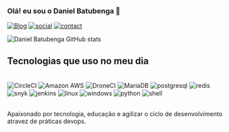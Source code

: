 ### Olá! eu sou o Daniel Batubenga 👋

[![Blog](https://img.shields.io/badge/Medium-12100E?style=for-the-badge&logo=medium&logoColor=white)](https://medium.com/@daniel.batubenga)
[![social](https://img.shields.io/badge/LinkedIn-0077B5?style=for-the-badge&logo=linkedin&logoColor=white)](https://www.linkedin.com/in/daniel-batubenga)
[![contact](https://img.shields.io/badge/Gmail-D14836?style=for-the-badge&logo=gmail&logoColor=white)](daniel.batubenga@gmail.com)

![Daniel Batubenga GitHub stats](https://github-readme-stats.vercel.app/api?username=danielbatubenga&show_icons=true&theme=radical)

## Tecnologias que uso no meu dia

<div style="display: inline_block"><br/>
    <img align="center" alt="CircleCI" src="https://img.shields.io/badge/circleci-343434?style=for-the-badge&logo=circleci&logoColor=white">
    <img align="center" alt="Amazon AWS" src="https://img.shields.io/badge/Amazon_AWS-FF9900?style=for-the-badge&logo=amazonaws&logoColor=white">
    <img align="center" alt="DroneCI" src="https://img.shields.io/badge/Drone_CI-212121?style=for-the-badge&logo=drone&logoColor=white">
    <img align="center" alt="MariaDB" src="https://img.shields.io/badge/MariaDB-003545?style=for-the-badge&logo=mariadb&logoColor=white">
    <img align="center" alt="postgresql" src="https://img.shields.io/badge/PostgreSQL-316192?style=for-the-badge&logo=postgresql&logoColor=white">
    <img align="center" alt="redis" src="https://img.shields.io/badge/redis-%23DD0031.svg?&style=for-the-badge&logo=redis&logoColor=white">
    <img align="center" alt="snyk" src="https://img.shields.io/badge/Snyk-4C4A73?style=for-the-badge&logo=snyk&logoColor=white">
    <img align="center" alt="jenkins" src="https://img.shields.io/badge/Jenkins-D24939?style=for-the-badge&logo=Jenkins&logoColor=white">
    <img align="center" alt="linux" src="https://img.shields.io/badge/Linux-FCC624?style=for-the-badge&logo=linux&logoColor=black">
    <img align="center" alt="windows" src="https://img.shields.io/badge/Windows-0078D6?style=for-the-badge&logo=windows&logoColor=white">
    <img align="center" alt="python" src="https://img.shields.io/badge/Python-14354C?style=for-the-badge&logo=python&logoColor=white">
    <img align="center" alt="shell" src="https://img.shields.io/badge/Shell_Script-121011?style=for-the-badge&logo=gnu-bash&logoColor=white">
</div><br/>

Apaixonado por tecnologia, educação e agilizar o ciclo de desenvolvimento atravez de práticas devops.
